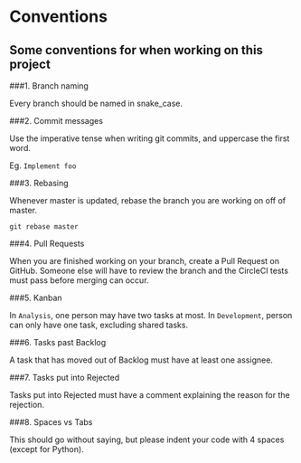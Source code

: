 # Conventions
## Some conventions for when working on this project

###1. Branch naming

Every branch should be named in snake_case.

###2. Commit messages

Use the imperative tense when writing git commits, and uppercase the first word.

Eg.
``
  Implement foo
``

###3. Rebasing

Whenever master is updated, rebase the branch you are working on off of master.

``
  git rebase master
``

###4. Pull Requests

When you are finished working on your branch, create a Pull Request on GitHub.
Someone else will have to review the branch and the CircleCI tests must pass before merging can occur.

###5. Kanban

In `Analysis`, one person may have two tasks at most.
In `Development`, person can only have one task, excluding shared tasks.

###6. Tasks past Backlog

A task that has moved out of Backlog must have at least one assignee.

###7. Tasks put into Rejected

Tasks put into Rejected must have a comment explaining the reason for the rejection.

###8. Spaces vs Tabs

This should go without saying, but please indent your code with 4 spaces (except for Python).
